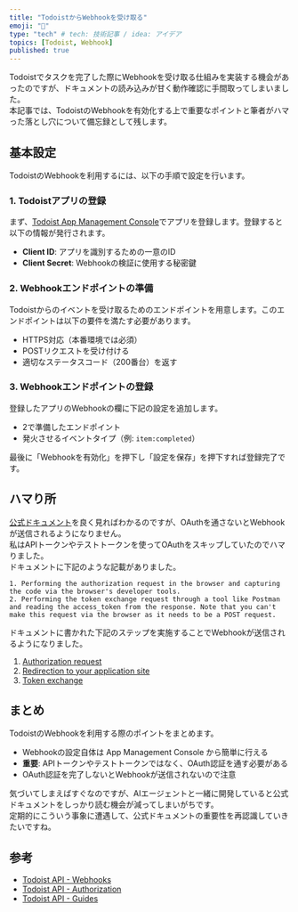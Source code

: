 ```yaml
---
title: "TodoistからWebhookを受け取る"
emoji: "🤖"
type: "tech" # tech: 技術記事 / idea: アイデア
topics: [Todoist, Webhook]
published: true
---
```


Todoistでタスクを完了した際にWebhookを受け取る仕組みを実装する機会があったのですが、ドキュメントの読み込みが甘く動作確認に手間取ってしまいました。  
本記事では、TodoistのWebhookを有効化する上で重要なポイントと筆者がハマった落とし穴について備忘録として残します。

## 基本設定

TodoistのWebhookを利用するには、以下の手順で設定を行います。

### 1. Todoistアプリの登録

まず、[Todoist App Management Console](https://developer.todoist.com/appconsole.html)でアプリを登録します。登録すると以下の情報が発行されます。

- **Client ID**: アプリを識別するための一意のID
- **Client Secret**: Webhookの検証に使用する秘密鍵

### 2. Webhookエンドポイントの準備

Todoistからのイベントを受け取るためのエンドポイントを用意します。このエンドポイントは以下の要件を満たす必要があります。

- HTTPS対応（本番環境では必須）
- POSTリクエストを受け付ける
- 適切なステータスコード（200番台）を返す

### 3. Webhookエンドポイントの登録

登録したアプリのWebhookの欄に下記の設定を追加します。
- 2で準備したエンドポイント
- 発火させるイベントタイプ（例: `item:completed`）

最後に「Webhookを有効化」を押下し「設定を保存」を押下すれば登録完了です。

## ハマり所
[公式ドキュメント](https://developer.todoist.com/api/v1#tag/Authorization)を良く見ればわかるのですが、OAuthを通さないとWebhookが送信されるようになりません。  
私はAPIトークンやテストトークンを使ってOAuthをスキップしていたのでハマりました。  
ドキュメントに下記のような記載がありました。

```
1. Performing the authorization request in the browser and capturing the code via the browser's developer tools.
2. Performing the token exchange request through a tool like Postman and reading the access_token from the response. Note that you can't make this request via the browser as it needs to be a POST request.
```

ドキュメントに書かれた下記のステップを実施することでWebhookが送信されるようになりました。
1. [Authorization request](https://developer.todoist.com/guides/#step-1-authorization-request)
2. [Redirection to your application site](https://developer.todoist.com/guides/#step-2-redirection-to-your-application-site)
3. [Token exchange](https://developer.todoist.com/guides/#step-3-token-exchange)

## まとめ

TodoistのWebhookを利用する際のポイントをまとめます。

- Webhookの設定自体は App Management Console から簡単に行える
- **重要**: APIトークンやテストトークンではなく、OAuth認証を通す必要がある
- OAuth認証を完了しないとWebhookが送信されないので注意

気づいてしまえばすぐなのですが、AIエージェントと一緒に開発していると公式ドキュメントをしっかり読む機会が減ってしまいがちです。  
定期的にこういう事象に遭遇して、公式ドキュメントの重要性を再認識していきたいですね。

## 参考
- [Todoist API - Webhooks](https://developer.todoist.com/api/v1#tag/Webhooks)
- [Todoist API - Authorization](https://developer.todoist.com/api/v1#tag/Authorization)
- [Todoist API - Guides](https://developer.todoist.com/guides/)
